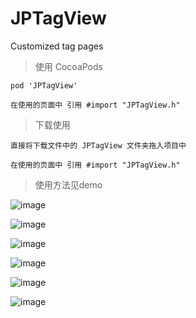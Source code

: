 # JPTagView
Customized tag pages

> 使用 CocoaPods

```
pod 'JPTagView' 

在使用的页面中 引用 #import "JPTagView.h"

```

> 下载使用

```
直接将下载文件中的 JPTagView 文件夹拖入项目中

在使用的页面中 引用 #import "JPTagView.h"
```


> 使用方法见demo

![image](https://github.com/baiyidjp/JPTagViewDemo/blob/master/gif/000.gif)

![image](https://github.com/baiyidjp/JPTagViewDemo/blob/master/gif/111.gif)

![image](https://github.com/baiyidjp/JPTagViewDemo/blob/master/gif/222.gif)

![image](https://github.com/baiyidjp/JPTagViewDemo/blob/master/gif/333.gif)

![image](https://github.com/baiyidjp/JPTagViewDemo/blob/master/gif/444.gif)

![image](https://github.com/baiyidjp/JPTagViewDemo/blob/master/gif/555.gif)

